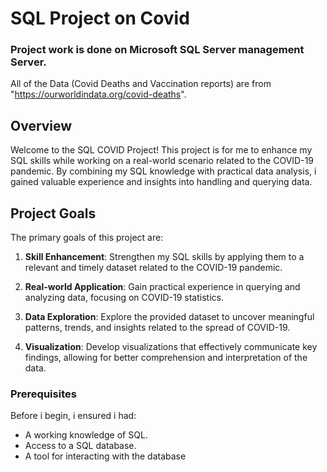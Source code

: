 # SQL Project on Covid
### Project work is done on Microsoft SQL Server management Server.
All of the Data (Covid Deaths and Vaccination reports) are from "https://ourworldindata.org/covid-deaths".

## Overview

Welcome to the SQL COVID Project! This project is for me to enhance my SQL skills while working on a real-world scenario related to the COVID-19 pandemic. By combining my SQL knowledge with practical data analysis, i gained valuable experience and insights into handling and querying data.

## Project Goals

The primary goals of this project are:

1. **Skill Enhancement**: Strengthen my SQL skills by applying them to a relevant and timely dataset related to the COVID-19 pandemic.

2. **Real-world Application**: Gain practical experience in querying and analyzing data, focusing on COVID-19 statistics.

3. **Data Exploration**: Explore the provided dataset to uncover meaningful patterns, trends, and insights related to the spread of COVID-19.

4. **Visualization**: Develop visualizations that effectively communicate key findings, allowing for better comprehension and interpretation of the data.


### Prerequisites

Before i begin, i ensured i had:

- A working knowledge of SQL.
- Access to a SQL database.
- A tool for interacting with the database
